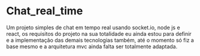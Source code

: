 # Chat_real_time
Um projeto simples de chat em tempo real usando socket.io, node js e react, os requisitos do projeto na sua totalidade eu ainda estou para definir e a implementação das demais tecnologias também, até o momento só fiz a base mesmo e a arquitetura mvc ainda falta ser totalmente adaptada.

